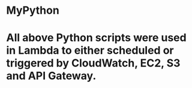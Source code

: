 # MyPython



# All above Python scripts were used in Lambda to either scheduled or triggered by CloudWatch, EC2, S3 and API Gateway.



